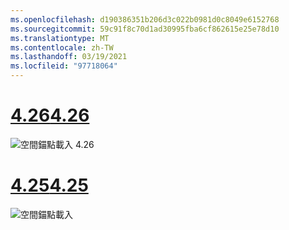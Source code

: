 ```yaml
---
ms.openlocfilehash: d190386351b206d3c022b0981d0c8049e6152768
ms.sourcegitcommit: 59c91f8c70d1ad30995fba6cf862615e25e78d10
ms.translationtype: MT
ms.contentlocale: zh-TW
ms.lasthandoff: 03/19/2021
ms.locfileid: "97718064"
---
```

# <a name="426"></a>[<span data-ttu-id="9a45b-101">4.26</span><span class="sxs-lookup"><span data-stu-id="9a45b-101">4.26</span></span>](#tab/426)

![空間錨點載入 4.26](../images/local-spatial-anchors-img-03.png)

# <a name="425"></a>[<span data-ttu-id="9a45b-103">4.25</span><span class="sxs-lookup"><span data-stu-id="9a45b-103">4.25</span></span>](#tab/425)

![空間錨點載入](../images/unreal-spatialanchors-load.PNG)
